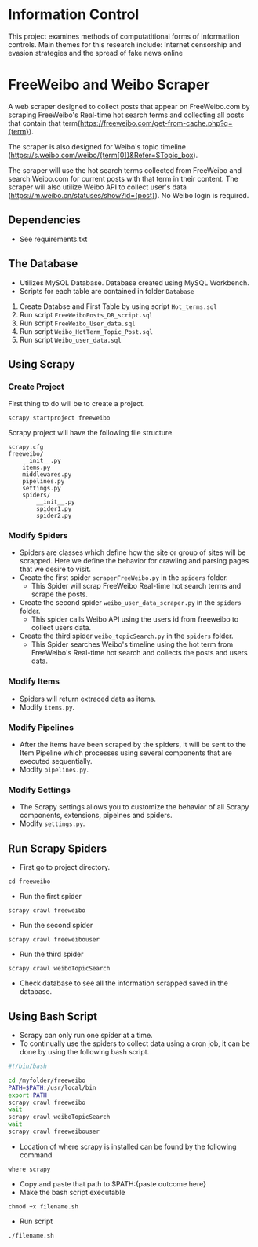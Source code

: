 # Information Control
This project examines methods of computatitional forms of informatiion controls.
Main themes for this research include:  Internet censorship and evasion strategies and the spread of fake news online

# FreeWeibo and Weibo Scraper

A web scraper designed to collect posts that appear on FreeWeibo.com by scraping FreeWeibo's Real-time hot search terms and  collecting all posts that contain that term(https://freeweibo.com/get-from-cache.php?q={term}). 

The scraper is also designed for Weibo's topic timeline (https://s.weibo.com/weibo/{term[0]}&Refer=STopic_box). 

The scraper will use the hot search terms collected from FreeWeibo and search Weibo.com for current posts with that term in their content. The scraper will also utilize Weibo API to collect user's data (https://m.weibo.cn/statuses/show?id={post}). No Weibo login is required. 

## Dependencies
* See requirements.txt
 
## The Database

* Utilizes MySQL Database. Database created using MySQL Workbench.
* Scripts for each table are contained in folder `Database`

1. Create Databse and First Table by using script `Hot_terms.sql`
2. Run script `FreeWeiboPosts_DB_script.sql`
3. Run script `FreeWeibo_User_data.sql`
4. Run script `Weibo_HotTerm_Topic_Post.sql`
5. Run script `Weibo_user_data.sql`

## Using Scrapy

### Create Project

First thing to do will be to create a project.

```
scrapy startproject freeweibo
```

Scrapy project will have the following file structure.

```
scrapy.cfg
freeweibo/
    __init__.py
    items.py
    middlewares.py
    pipelines.py
    settings.py
    spiders/
        __init__.py
        spider1.py
        spider2.py
```
### Modify Spiders

* Spiders are classes which define how the site or group of sites will be scrapped. Here we define the behavior for crawling and parsing pages that we desire to visit. 
* Create the first spider `scraperFreeWeibo.py` in the `spiders` folder.
	* This Spider will scrap FreeWeibo Real-time hot search terms and scrape the posts.
* Create the second spider `weibo_user_data_scraper.py` in the `spiders` folder.
	* This spider calls Weibo API using the users id from freeweibo to collect users data. 
* Create the third spider `weibo_topicSearch.py` in the `spiders` folder.
	* This Spider searches Weibo's timeline using the hot term from FreeWeibo's Real-time hot search and collects the posts and users data. 

### Modify Items
* Spiders will return extraced data as items. 
* Modify `items.py`.

### Modify Pipelines
* After the items have been scraped by the spiders, it will be sent to the Item Pipeline which processes using several components that are executed sequentially. 
* Modify `pipelines.py`.

### Modify Settings
* The Scrapy settings allows you to customize the behavior of all Scrapy components, extensions, pipelnes and spiders. 
* Modify `settings.py`.

## Run Scrapy Spiders
* First go to project directory.
```
cd freeweibo
```
* Run the first spider
```
scrapy crawl freeweibo
```
* Run the second spider
```
scrapy crawl freeweibouser
```
* Run the third spider
```
scrapy crawl weiboTopicSearch
```
* Check database to see all the information scrapped saved in the database. 

## Using Bash Script
* Scrapy can only run one spider at a time. 
* To continually use the spiders to collect data using a cron job, it can be done by using the following bash script.
```bash
#!/bin/bash

cd /myfolder/freeweibo
PATH=$PATH:/usr/local/bin
export PATH
scrapy crawl freeweibo
wait
scrapy crawl weiboTopicSearch
wait
scrapy crawl freeweibouser
```
* Location of where scrapy is installed can be found by the following command
```
where scrapy
```
* Copy and paste that path to $PATH:{paste outcome here}
* Make the bash script executable
```
chmod +x filename.sh
```
* Run script
```
./filename.sh
```
